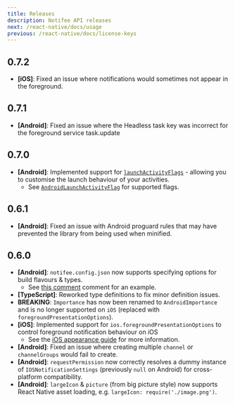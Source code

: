 ```yaml
---
title: Releases
description: Notifee API releases
next: /react-native/docs/usage
previous: /react-native/docs/license-keys
---
```


## 0.7.2

 - **[iOS]**: Fixed an issue where notifications would sometimes not appear in the foreground.


## 0.7.1

 - **[Android]**: Fixed an issue where the Headless task key was incorrect for the foreground service task.update

## 0.7.0

 - **[Android]**: Implemented support for [`launchActivityFlags`](https://notifee.app/react-native/reference/notificationpressaction#launchactivityflags) - allowing you to customise the launch behaviour of your activities.
   - See [`AndroidLaunchActivityFlag`](https://notifee.app/react-native/reference/androidlaunchactivityflag) for supported flags.

## 0.6.1

 - **[Android]**: Fixed an issue with Android proguard rules that may have prevented the library from being used when minified.

## 0.6.0

 - **[Android]**: `notifee.config.json` now supports specifying options for build flavours & types.
   - See [this comment](https://github.com/notifee/react-native-notifee/pull/67#issuecomment-640136025) comment for an example.
 - **[TypeScript]**: Reworked type definitions to fix minor definition issues.
 - **BREAKING**: `Importance` has now been renamed to `AndroidImportance` and is no longer supported on `iOS` (replaced with `foregroundPresentationOptions`).
 - **[iOS]**: Implemented support for `ios.foregroundPresentationOptions` to control foreground notification behaviour on iOS
   - See the [iOS appearance guide](https://notifee.app/react-native/docs/ios/appearance) for more information.
 - **[Android]**: Fixed an issue where creating multiple `channel` or `channelGroups` would fail to create.
 - **[Android]**: `requestPermission` now correctly resolves a dummy instance of `IOSNotificationSettings` (previously `null` on Android) for cross-platform compatibility.
 - **[Android]**: `largeIcon` & `picture` (from big picture style) now supports React Native asset loading, e.g. `largeIcon: require('./image.png')`.
